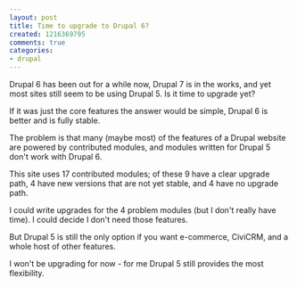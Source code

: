 ```yaml
---
layout: post
title: Time to upgrade to Drupal 6?
created: 1216369795
comments: true
categories:
- drupal
---
```

<p>
Drupal 6 has been out for a while now, Drupal 7 is in the works, and yet most sites still seem to be using Drupal 5. Is it time to upgrade yet?
</p>
<p>
If it was just the core features the answer would be simple, Drupal 6 is better and is fully stable.
</p>
<p>
The problem is that many (maybe most) of the features of a Drupal website are powered by contributed modules, and modules written for Drupal 5 don't work with Drupal 6.
</p>
<p>
This site uses 17 contributed modules; of these 9 have a clear upgrade path, 4 have new versions that are not yet stable, and 4 have no upgrade path.
</p>
<p>
I could write upgrades for the 4 problem modules (but I don't really have time). I could decide I don't need those features.
</p>
<p>
But Drupal 5 is still the only option if you want e-commerce, CiviCRM, and a whole host of other features.
</p>
<p>
I won't be upgrading for now - for me Drupal 5 still provides the most flexibility. 
</p>
<p>
&nbsp;
</p>
